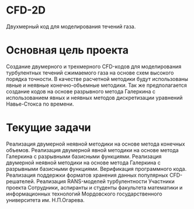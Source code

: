 # CFD-2D
Двухмерный код для моделирования течений газа.

# Основная цель проекта

Создание двумерного и трехмерного CFD-кодов для моделирования турбулентных течений сжимаемого газа на основе схем высокого порядка точности. В качестве расчетной методики будут использованы явные и неявные конечно-объемные методики. Так же предполагается создание кодов на основе разрывного метода Галеркина с использованием явных и неявных методов дискретизации уравнений Навье-Стокса по времени.


# Текущие задачи

Реализация двумерной неявной методики на основе метода конечных объемов.
Реализация двумерной явной методики на основе метода Галеркина с разрывными базисными функциями.
Реализация двумерной неявной методики на основе метода Галеркина с разрывными базисными функциями.
Верификация программного кода.
Реализация поддержки форматов хранения данных популярных CFD-решателей.
Реализация RANS-моделей турбулентности
Участники проекта
Сотрудники, аспиранты и студенты факультета математики и информационных технологий Мордовского государственного университета им. Н.П.Огарева.
